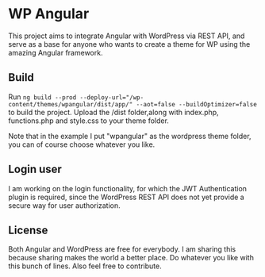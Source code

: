 # WP Angular

This project aims to integrate Angular with WordPress via REST API, and serve as a base for anyone who wants to create a theme for WP using the amazing Angular framework.

## Build

Run `ng build --prod --deploy-url="/wp-content/themes/wpangular/dist/app/" --aot=false --buildOptimizer=false` to build the project. Upload the /dist folder,along with index.php, functions.php and style.css to your theme folder.

Note that in the example I put "wpangular" as the wordpress theme folder, you can of course choose whatever you like.

## Login user

I am working on the login functionality, for which the JWT Authentication plugin is required, since the WordPress REST API does not yet provide a secure way for user authorization.

## License

Both Angular and WordPress are free for everybody. I am sharing this because sharing makes the world a better place. Do whatever you like with this bunch of lines. Also feel free to contribute.